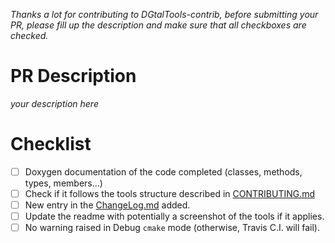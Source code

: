 *Thanks a lot for contributing to DGtalTools-contrib, before submitting your PR, please fill up the description and make sure that all checkboxes are checked.*

# PR Description

*your description here*

# Checklist

- [ ] Doxygen documentation of the code completed (classes, methods, types, members...)
- [ ] Check if it follows the tools structure described in [CONTRIBUTING.md](https://github.com/DGtal-team/DGtalTools-contrib/blob/master/CONTRIBUTING.md)
- [ ] New entry in the [ChangeLog.md](https://github.com/DGtal-team/DGtalTools-contrib/blob/master/ChangeLog.md) added.
- [ ] Update the readme with potentially a screenshot of the tools if it applies. 
- [ ] No warning raised in Debug ```cmake``` mode (otherwise, Travis C.I. will fail).

